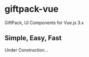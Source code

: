 # giftpack-vue
GiftPack, UI Components for Vue.js 3.x

## Simple, Easy, Fast

Under Construction...
